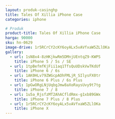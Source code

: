 ```yaml
---
layout: produk-casinghp
title: Tales Of Xillia iPhone Case
categories: iphone

# Produk
product-title: Tales Of Xillia iPhone Case
harga: 90000
sku: hn-0629
image-drive: 1r5RCrCY2cKY6oyALx5vAVfxaW5ZLlOKa
gallery:
  - url: 1sN8x4-8zHKjkwRm5DMnjUEntqZ9-KWPS
    title: iPhone 5 / 5s / SE
  - url: 1tpBefmfKjFii1aq1TfsQuUDskVwTKdUf
    title: iPhone 6 / 6s
  - url: 1AK0HLv79ZWGcpAOhFMLjR_SIlysFX0tr
    title: iPhone 6 Plus / 6s Plus
  - url: 1pGwORgLNjUqbgJmw8aXoRaysUvy9t7tg
    title: iPhone 7 / 8
  - url: 1u5a_RjsfzMT2AhACfldRmx-g1xb89GWx
    title: iPhone 7 Plus / 8 Plus
  - url: 1r5RCrCY2cKY6oyALx5vAVfxaW5ZLlOKa
    title: iPhone X
---
```

